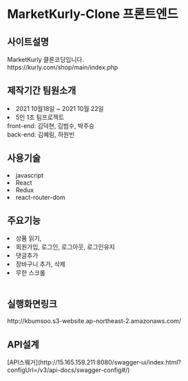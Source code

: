 # MarketKurly-Clone 프론트엔드 
<h2>사이트설명</h2>
MarketKurly 클론코딩입니다.<br>
https://kurly.com/shop/main/index.php<br>

<h2>제작기간 팀원소개</h2> 
<li> 2021 10월18일 ~ 2021 10월 22일</li> 
<li>5인 1조 팀프로젝트<br>
  front-end: 김덕현, 김범수, 박주승 <br> 
  back-end: 김혜림, 하원빈<br>
<h2>사용기술</h2> 
<li>javascript</li> 
<li>React</li> 
<li>Redux</li> 
<li>react-router-dom</li>
<h2>주요기능</h2> 
<li>상품 읽기, </li>
<li>회원가입, 로그인, 로그아웃, 로그인유지</li>
<li>댓글추가</li>
<li>장바구니 추가, 삭제</li>
<li>무한 스크롤</li>

<br>
<h2>실행화면링크</h2>
http://kbumsoo.s3-website.ap-northeast-2.amazonaws.com/
<h2>API설계</h2> 
 [API스웨거](http://15.165.159.211:8080/swagger-ui/index.html?configUrl=/v3/api-docs/swagger-config#/) 

 
 
 

 
